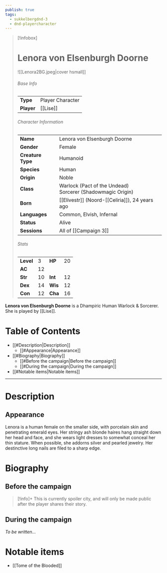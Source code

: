 ```yaml
---
publish: true
tags:
  - sukkelbergdnd-3
  - dnd-playercharacter
---
```

> [!infobox]  
> # Lenora von Elsenburgh Doorne
> ![[Lenora2BG.jpeg|cover hsmall]]  
> ###### Base Info
> | | |  
> |---|---|  
> | **Type** | Player Character |
> | **Player** | [[Lise]] |
> ###### Character Information  
> | | |  
> |---|---|  
> | **Name** | Lenora von Elsenburgh Doorne |
> | **Gender** | Female | 
> | **Creature Type** | Humanoid |
> | **Species** | Human |  
> | **Origin** | Noble |
> | **Class** | Warlock (Pact of the Undead)<br>Sorcerer (Shadowmagic Origin) |  
> | **Born** | [[Elivestr]] (Noord-[[Celiria]]), 24 years ago |  
> | **Languages** | Common, Elvish, Infernal |  
> | **Status** | Alive |
> | **Sessions** | All of [[Campaign 3]] |
> ###### Stats
> | | | | |
> |---|---|---|---|
> | **Level** | 3 | **HP** | 20 |
> | **AC** | 12 | | |
> | **Str** | 10 | **Int** | 12 |
> | **Dex** | 14 | **Wis** | 12 |
> | **Con** | 12 | **Cha** | 16 |

**Lenora von Elsenburgh Doorne** is a Dhampiric Human Warlock & Sorcerer. She is played by [[Lise]]. 
# Table of Contents
- [[#Description|Description]]
	- [[#Appearance|Appearance]]
- [[#Biography|Biography]]
	- [[#Before the campaign|Before the campaign]]
	- [[#During the campaign|During the campaign]]
- [[#Notable items|Notable items]]
***
# Description
## Appearance
Lenora is a human female on the smaller side, with porcelain skin and penetrating emerald eyes. Her stringy ash blonde haires hang straight down her head and face, and she wears light dresses to somewhat conceal her thin stature. When possible, she addorns silver and pearled jewelry. Her destinctive long nails are filed to a sharp edge.
# Biography
## Before the campaign
> [!info]+
> This is currently spoiler city, and will only be made public after the player shares their story.
## During the campaign
*To be written...*
# Notable items
- [[Tome of the Blooded]]
